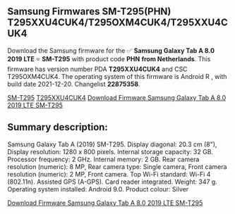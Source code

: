<h2>Samsung Firmwares SM-T295(PHN) T295XXU4CUK4/T295OXM4CUK4/T295XXU4CUK4</h2>
Download the Samsung firmware for the ✅ <strong>Samsung Galaxy Tab A 8.0 2019 LTE </strong> ⭐ <strong>SM-T295</strong> with product code <strong>PHN</strong> <strong> from Netherlands</strong>. This firmware has version number PDA <strong>T295XXU4CUK4</strong> and CSC T295OXM4CUK4. The operating system of this firmware is Android R , with build date 2021-12-20. Changelist <strong>22875358</strong>.

[SM-T295](https://samfirm.shop/samsung/model/SM-T295)
[T295XXU4CUK4](https://samfirm.shop/samsung/pda/T295XXU4CUK4)
[Download Firmware Samsung Galaxy Tab A 8.0 2019 LTE SM-T295](https://samfirm.shop/samsung/firmware/483734)
<h2>Summary description:</h2>
<p>Samsung Galaxy Tab A (2019) SM-T295. Display diagonal: 20.3 cm (8"), Display resolution: 1280 x 800 pixels. Internal storage capacity: 32 GB. Processor frequency: 2 GHz. Internal memory: 2 GB. Rear camera resolution (numeric): 8 MP, Rear camera type: Single camera, Front camera resolution (numeric): 2 MP, Front camera. Top Wi-Fi standard: Wi-Fi 4 (802.11n). Assisted GPS (A-GPS). Card reader integrated. Weight: 347 g. Operating system installed: Android 9.0. Product colour: Silver</p>


[Download Firmware Samsung Galaxy Tab A 8.0 2019 LTE SM-T295](https://samfirm.shop/samsung/firmware/483734)
